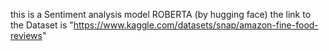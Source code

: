 this is a Sentiment analysis model ROBERTA (by hugging face) the link to the Dataset is "https://www.kaggle.com/datasets/snap/amazon-fine-food-reviews"
